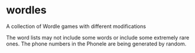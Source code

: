# wordles
A collection of Wordle games with different modifications

The word lists may not include some words or include some extremely rare ones.
The phone numbers in the Phonele are being generated by random.
